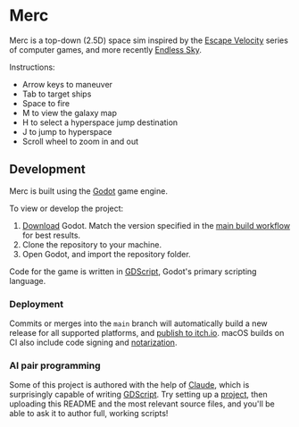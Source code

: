 # Merc

Merc is a top-down (2.5D) space sim inspired by the [Escape Velocity](https://en.wikipedia.org/wiki/Escape_Velocity_(video_game)) series of computer games, and more recently [Endless Sky](https://endless-sky.github.io/).

Instructions:

* Arrow keys to maneuver
* Tab to target ships
* Space to fire
* M to view the galaxy map
* H to select a hyperspace jump destination
* J to jump to hyperspace
* Scroll wheel to zoom in and out

## Development

Merc is built using the [Godot](https://godotengine.org/) game engine.

To view or develop the project:
1. [Download](https://godotengine.org/download/) Godot. Match the version specified in the [main build workflow](.github/workflows/main.yml) for best results.
1. Clone the repository to your machine.
1. Open Godot, and import the repository folder.

Code for the game is written in [GDScript](https://docs.godotengine.org/en/stable/tutorials/scripting/gdscript/gdscript_basics.html), Godot's primary scripting language.

### Deployment

Commits or merges into the `main` branch will automatically build a new release for all supported platforms, and [publish to itch.io](https://jspahrsummers.itch.io/merc). macOS builds on CI also include code signing and [notarization](https://developer.apple.com/documentation/security/notarizing_macos_software_before_distribution/).

### AI pair programming

Some of this project is authored with the help of [Claude](https://claude.ai), which is surprisingly capable of writing [GDScript](https://docs.godotengine.org/en/stable/tutorials/scripting/gdscript/gdscript_basics.html). Try setting up a [project](https://claude.ai/projects), then uploading this README and the most relevant source files, and you'll be able to ask it to author full, working scripts!
